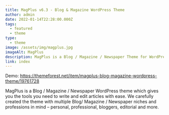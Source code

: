 ```yaml
---
title: MagPlus v6.3 - Blog & Magazine WordPress Theme
author: admin
date: 2022-01-14T22:28:00.000Z
tags:
  - featured
  - theme
type:
  - theme
image: /assets/img/magplus.jpg
imageAlt: MagPlus
description: MagPlus is a Blog / Magazine / Newspaper Theme for WordPress
link: index
---
```

Demo: <https://themeforest.net/item/magplus-blog-magazine-wordpress-theme/19761728>



<!--StartFragment-->

MagPlus is a Blog / Magazine / Newspaper WordPress theme which gives you the tools you need to write and edit articles with ease. We carefully created the theme with multiple Blog/ Magazine / Newspaper niches and professions in mind – personal, professional, bloggers, editorial and more.

<!--EndFragment-->
